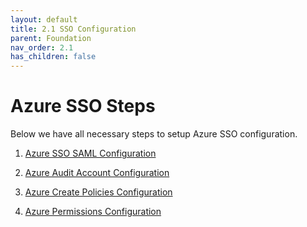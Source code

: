 ```yaml
---
layout: default
title: 2.1 SSO Configuration
parent: Foundation
nav_order: 2.1
has_children: false
---
```



# Azure SSO Steps #

Below we have all necessary steps to setup Azure SSO configuration.

1) [Azure SSO SAML Configuration](SSO/01_DNX_Azure_Config_SAML.md)

2) [Azure Audit Account Configuration](SSO/02_DNX_Azure_Config_Audit_Account.md)

3) [Azure Create Policies Configuration](SSO/03_DNX_Azure_Create_Policies.md)

4) [Azure Permissions Configuration](SSO/04_DNX_Azure_Configure_Permissions.md)


